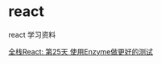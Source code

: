 # react
react 学习资料


[全栈React: 第25天 使用Enzyme做更好的测试](https://zcfy.cc/article/fullstack-react-better-testing-with-enzyme-3806.html)

